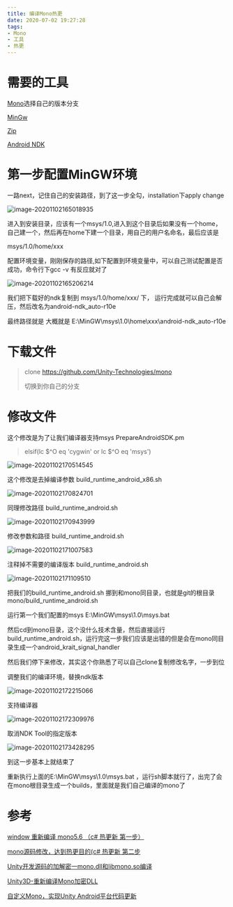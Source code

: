 ```yaml
---
title: 编译Mono热更
date: 2020-07-02 19:27:28
tags:
- Mono
- 工具
- 热更
---
```

# 需要的工具

[Mono](https://github.com/Unity-Technologies/mono)选择自己的版本分支

[MinGw](https://mirrors.tuna.tsinghua.edu.cn/osdn/mingw/68260/mingw-get-setup.exe)

[Zip](https://files-cdn.cnblogs.com/files/lixiang-share/zip.zip)

[Android NDK](https://dl.google.com/android/ndk/android-ndk-r10e-windows-x86_64.exe)

# 第一步配置MinGW环境

一路next，记住自己的安装路径，到了这一步全勾，installation下apply change

![image-20201102165018935](image-20201102165018935.png)

进入到安装目录，应该有一个msys/1.0,进入到这个目录后如果没有一个home，自己建一个，然后再在home下建一个目录，用自己的用户名命名，最后应该是

msys/1.0/home/xxx

配置环境变量，刚刚保存的路径,如下配置到环境变量中，可以自己测试配置是否成功，命令行下gcc -v 有反应就对了

![image-20201102165206214](image-20201102165206214.png)

我们把下载好的ndk复制到 msys/1.0/home/xxx/ 下， 运行完成就可以自己会解压，然后改名为android-ndk_auto-r10e

最终路径就是 大概就是 E:\MinGW\msys\1.0\home\xxx\android-ndk_auto-r10e

# 下载文件

> clone https://github.com/Unity-Technologies/mono
>
> 切换到你自己的分支

# 修改文件

这个修改是为了让我们编译器支持msys PrepareAndroidSDK.pm

>elsif(lc $^O eq 'cygwin' or lc $^O eq 'msys')

![image-20201102170514545](image-20201102170514545.png)

这个修改是去掉编译参数 build_runtime_android_x86.sh

![image-20201102170824701](image-20201102170824701.png)

同理修改路径 build_runtime_android.sh

![image-20201102170943999](image-20201102170943999.png)

修改参数和路径 build_runtime_android.sh

![image-20201102171007583](image-20201102171007583.png)

注释掉不需要的编译版本 build_runtime_android.sh

![image-20201102171109510](image-20201102171109510.png)

把我们的build_runtime_android.sh 挪到和mono同目录，也就是git的根目录 mono/build_runtime_android.sh

运行第一个我们配置的msys E:\MinGW\msys\1.0\msys.bat 

然后cd到mono目录，这个没什么技术含量，然后直接运行build_runtime_android.sh，运行完这一步我们应该是出错的但是会在mono同目录生成一个android_krait_signal_handler

然后我们停下来修改，其实这个你熟悉了可以自己clone复制修改名字，一步到位

调整我们的编译环境，替换ndk版本

![image-20201102172215066](image-20201102172215066.png)

支持编译器

![image-20201102172309976](image-20201102172309976.png)

取消NDK Tool的指定版本

![image-20201102173428295](image-20201102173428295.png)

到这一步基本上就结束了

重新执行上面的E:\MinGW\msys\1.0\msys.bat ，运行sh脚本就行了，出完了会在mono根目录生成一个builds，里面就是我们自己编译的mono了

# 参考

[window 重新编译 mono5.6 （c# 热更新 第一步）](https://www.codeleading.com/article/96311000600/)

[mono源码修改，达到热更目的(c# 热更新 第二步](https://www.codeleading.com/article/22811931958/)

[Unity开发源码的加解密一mono.dll和libmono.so编译](https://blog.le-more.com/2018/06/07/u3d/unity-e5-bc-80-e5-8f-91-e9/)

[Unity3D-重新编译Mono加密DLL](https://gameinstitute.qq.com/community/detail/116173)

[自定义Mono，实现Unity Android平台代码更新](https://www.javatt.com/p/43881)